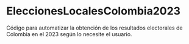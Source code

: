# EleccionesLocalesColombia2023
Código para automatizar la obtención de los resultados electorales de Colombia en el 2023 según lo necesite el usuario.
